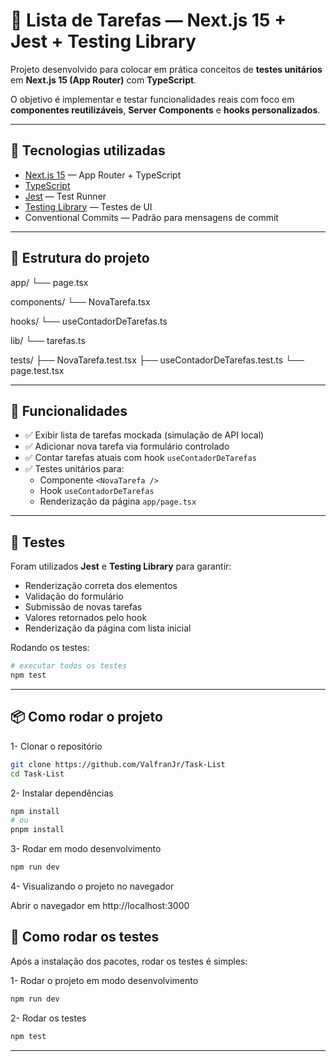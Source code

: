 # 📝 Lista de Tarefas — Next.js 15 + Jest + Testing Library

Projeto desenvolvido para colocar em prática conceitos de **testes unitários** em **Next.js 15 (App Router)** com **TypeScript**.

O objetivo é implementar e testar funcionalidades reais com foco em **componentes reutilizáveis**, **Server Components** e **hooks personalizados**.

---

## 🚀 Tecnologias utilizadas
- [Next.js 15](https://nextjs.org/) — App Router + TypeScript
- [TypeScript](https://www.typescriptlang.org/)
- [Jest](https://jestjs.io/) — Test Runner
- [Testing Library](https://testing-library.com/docs/react-testing-library/intro/) — Testes de UI
- Conventional Commits — Padrão para mensagens de commit

---

## 📂 Estrutura do projeto

app/
└── page.tsx

components/
└── NovaTarefa.tsx

hooks/
└── useContadorDeTarefas.ts

lib/
└── tarefas.ts

tests/
├── NovaTarefa.test.tsx
├── useContadorDeTarefas.test.ts
└── page.test.tsx


---

## 📌 Funcionalidades
- ✅ Exibir lista de tarefas mockada (simulação de API local)
- ✅ Adicionar nova tarefa via formulário controlado
- ✅ Contar tarefas atuais com hook `useContadorDeTarefas`
- ✅ Testes unitários para:
  - Componente `<NovaTarefa />`
  - Hook `useContadorDeTarefas`
  - Renderização da página `app/page.tsx`

---

## 🧪 Testes

Foram utilizados **Jest** e **Testing Library** para garantir:
- Renderização correta dos elementos
- Validação do formulário
- Submissão de novas tarefas
- Valores retornados pelo hook
- Renderização da página com lista inicial

Rodando os testes:
```bash
# executar todos os testes
npm test
```

---

## 📦 Como rodar o projeto

1- Clonar o repositório
````bash
git clone https://github.com/ValfranJr/Task-List
cd Task-List
````
2- Instalar dependências

````bash
npm install
# ou
pnpm install
````

3- Rodar em modo desenvolvimento

````bash
npm run dev
````

4- Visualizando o projeto no navegador

Abrir o navegador em http://localhost:3000

## 📝 Como rodar os testes
 Após a instalação dos pacotes, rodar os testes é simples:

1- Rodar o projeto em modo desenvolvimento
````bash
npm run dev
````

2- Rodar os testes
````bash
npm test
````

---